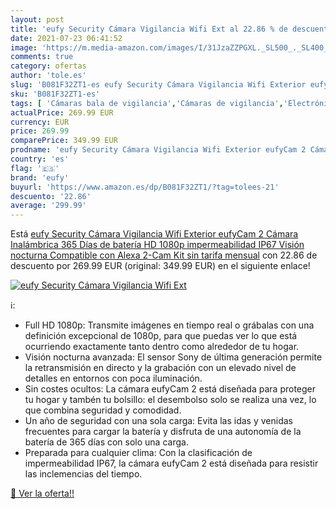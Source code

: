 ```yaml
---
layout: post
title: 'eufy Security Cámara Vigilancia Wifi Ext al 22.86 % de descuento'
date: 2021-07-23 06:41:52
image: 'https://m.media-amazon.com/images/I/31JzaZZPGXL._SL500_._SL400_.jpg'
comments: true
category: ofertas
author: 'tole.es'
slug: 'B081F32ZT1-es eufy Security Cámara Vigilancia Wifi Exterior eufyCam 2...'
sku: 'B081F32ZT1-es'
tags: [ 'Cámaras bala de vigilancia','Cámaras de vigilancia','Electrónica','Fotografía y videocámaras','alexa','eufy', ]
actualPrice: 269.99 EUR
currency: EUR
price: 269.99
comparePrice: 349.99 EUR
prodname: 'eufy Security Cámara Vigilancia Wifi Exterior eufyCam 2 Cámara Inalámbrica  365 Días de batería  HD 1080p  impermeabilidad IP67  Visión nocturna  Compatible con Alexa  2-Cam Kit  sin tarifa mensual'
country: 'es'
flag: '🇪🇸'
brand: 'eufy'
buyurl: 'https://www.amazon.es/dp/B081F32ZT1/?tag=tolees-21'
descuento: '22.86'
average: '299.99'
---
```


Está [eufy Security Cámara Vigilancia Wifi Exterior eufyCam 2 Cámara Inalámbrica  365 Días de batería  HD 1080p  impermeabilidad IP67  Visión nocturna  Compatible con Alexa  2-Cam Kit  sin tarifa mensual](https://www.amazon.es/dp/B081F32ZT1/?tag=tolees-21) con 22.86 de descuento por 269.99 EUR (original: 349.99 EUR) en el siguiente enlace!

[![eufy Security Cámara Vigilancia Wifi Ext](https://m.media-amazon.com/images/I/31JzaZZPGXL._SL500_._SL400_.jpg)](https://www.amazon.es/dp/B081F32ZT1/?tag=tolees-21)

ℹ️:

- Full HD 1080p: Transmite imágenes en tiempo real o grábalas con una definición excepcional de 1080p, para que puedas ver lo que está ocurriendo exactamente tanto dentro como alrededor de tu hogar.
- Visión nocturna avanzada: El sensor Sony de última generación permite la retransmisión en directo y la grabación con un elevado nivel de detalles en entornos con poca iluminación.
- Sin costes ocultos: La cámara eufyCam 2 está diseñada para proteger tu hogar y tambén tu bolsillo: el desembolso solo se realiza una vez, lo que combina seguridad y comodidad.
- Un año de seguridad con una sola carga: Evita las idas y venidas frecuentes para cargar la batería y disfruta de una autonomía de la batería de 365 días con solo una carga.
- Preparada para cualquier clima: Con la clasificación de impermeabilidad IP67, la cámara eufyCam 2 está diseñada para resistir las inclemencias del tiempo.

[🛒 Ver la oferta!!](https://www.amazon.es/dp/B081F32ZT1/?tag=tolees-21)

